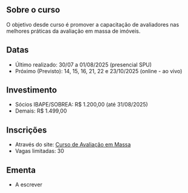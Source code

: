 ## Sobre o curso

O objetivo desde curso é promover a capacitação de avaliadores nas melhores
práticas da avaliação em massa de imóveis.

## Datas

- Último realizado: 30/07 a 01/08/2025 (presencial SPU)
- Próximo (Previsto): 14, 15, 16, 21, 22 e 23/10/2025 (online - ao vivo)

## Investimento

- Sócios IBAPE/SOBREA: R$ 1.200,00 (até 31/08/2025)
- Demais: R$ 1.499,00

## Inscrições

- Através do site: [Curso de Avaliação em Massa](http://www.valoristica.com.br/inscricoes/cursos/AvalMassa)
- Vagas limitadas: 30

## Ementa

- A escrever

